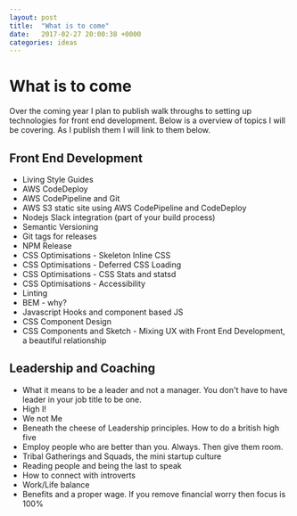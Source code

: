 ```yaml
---
layout: post
title:  "What is to come"
date:   2017-02-27 20:00:38 +0000
categories: ideas
---
```


# What is to come

Over the coming year I plan to publish walk throughs to setting up technologies for front end development. Below is
a overview of topics I will be covering. As I publish them I will link to them below.

## Front End Development

* Living Style Guides
* AWS CodeDeploy
* AWS CodePipeline and Git
* AWS S3 static site using AWS CodePipeline and CodeDeploy
* Nodejs Slack integration (part of your build process)
* Semantic Versioning
* Git tags for releases
* NPM Release
* CSS Optimisations - Skeleton Inline CSS
* CSS Optimisations - Deferred CSS Loading
* CSS Optimisations - CSS Stats and statsd
* CSS Optimisations - Accessibility
* Linting
* BEM - why?
* Javascript Hooks and component based JS
* CSS Component Design
* CSS Components and Sketch - Mixing UX with Front End Development, a beautiful relationship

## Leadership and Coaching

* What it means to be a leader and not a manager. You don't have to have leader in your job title to be one.
* High I!
* We not Me
* Beneath the cheese of Leadership principles. How to do a british high five
* Employ people who are better than you. Always. Then give them room.
* Tribal Gatherings and Squads, the mini startup culture
* Reading people and being the last to speak
* How to connect with introverts
* Work/Life balance
* Benefits and a proper wage. If you remove financial worry then focus is 100%
